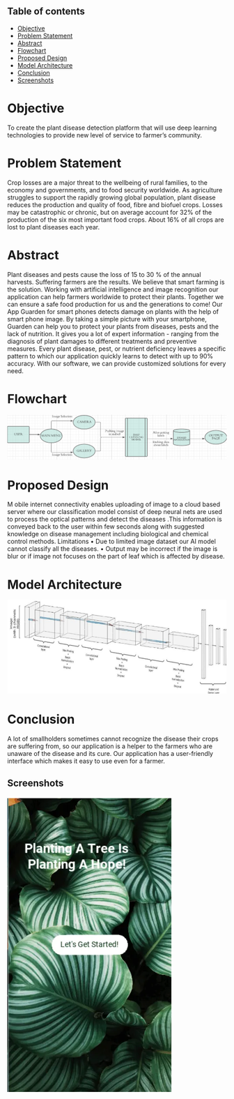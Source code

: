 ## Table of contents
* <a href="#Objective">Objective</a>
* <a href="#Problem Statement">Problem Statement</a>
* <a href="#Abstract">Abstract</a>
* <a href="#Flowchart">Flowchart</a>
* <a href="#Proposed%Design">Proposed Design</a>
* <a href="#Model Architecture">Model Architecture</a>
* <a href="#Conclusion">Conclusion</a>
* <a href="#Screenshots">Screenshots</a>

# Objective
To create the plant disease detection platform that will use deep learning technologies to provide new level of service to farmer’s community.

# Problem Statement
Crop losses are a major threat to the wellbeing of rural families, to the economy and governments, and to food security worldwide. As agriculture struggles to support the rapidly growing global population, plant disease reduces the production and quality of food, fibre and biofuel crops. Losses may be catastrophic or chronic, but on average account for 32% of the production of the six most important food crops. About 16% of all crops are lost to plant diseases each year.

# Abstract
Plant diseases and pests cause the loss of 15 to 30 % of the annual harvests. Suffering farmers are the results. We believe that smart farming is the solution. Working with artificial intelligence and image recognition our application can help farmers worldwide to protect their plants. Together we can ensure a safe food production for us and the generations to come! Our App Guarden for smart phones detects damage on plants with the help of smart phone image. By taking a simple picture with your smartphone, Guarden can help you to protect your plants from diseases, pests and the lack of nutrition.  It gives you a lot of expert information - ranging from the diagnosis of plant damages to different treatments and preventive measures. Every plant disease, pest, or nutrient deficiency leaves a specific pattern to which our application quickly learns to detect with up to 90% accuracy. With our software, we can provide customized solutions for every need.

# Flowchart
![](flowchart_app.png)

# Proposed Design
M obile internet connectivity enables uploading of image to a cloud based server where our classification model consist of deep neural nets are used to process the optical patterns and detect the diseases .This information is conveyed back to the user within few seconds along with suggested knowledge on disease management including biological and chemical control methods.
Limitations
•	Due to limited image dataset our AI model cannot classify  all the diseases.
•	Output may be incorrect if the image is blur or if image not focuses on the part of leaf which is affected by disease. 

# Model Architecture
![](model_arch.png)

# Conclusion
A lot of smallholders sometimes cannot recognize the disease their crops are suffering from, so our application is a helper to the farmers who are unaware of the disease and its cure. Our application has a user-friendly interface which makes it easy to use even for a farmer.  

## Screenshots
![](ss.webp)
